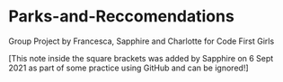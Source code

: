 # Parks-and-Reccomendations

Group Project by Francesca, Sapphire and Charlotte for Code First Girls

[This note inside the square brackets was added by Sapphire on 6 Sept 2021 as part of some practice using GitHub and can be ignored!]

